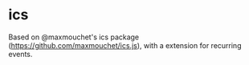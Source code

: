 # ics

Based on @maxmouchet's ics package (https://github.com/maxmouchet/ics.js), with a extension for recurring events.
